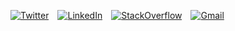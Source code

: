 [![Twitter](https://img.shields.io/badge/follow-1DA1F2?logo=twitter&style=for-the-logo&logoColor=white)](https://twitter.com/drruruu)&emsp;[![LinkedIn](https://img.shields.io/badge/connect-0077B5?logo=linkedin&style=for-the-logo)](https://www.linkedin.com/in/drewberes/)&emsp;[![StackOverflow](https://img.shields.io/badge/developer_story-FE7A16?logo=stack-overflow&style=for-the-logo&logoColor=white)](https://stackoverflow.com/users/story/2570538)&emsp;[![Gmail](https://img.shields.io/badge/email-D14836?style=for-the-logo&logo=gmail&logoColor=white)](mailto:hello@drruruu.dev)
